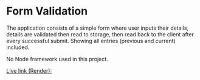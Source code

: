 # Form Validation

The application consists of a simple form where user inputs their details, details are validated then read to storage, then read back to the client after every successful submit. Showing all entries (previous and current) included.

No Node framework used in this project.

[Live link (Render):](https://form-validation-6o8l.onrender.com/)
